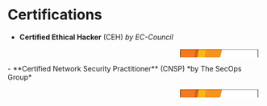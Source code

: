 # Certifications

- **Certified Ethical Hacker** (CEH) *by EC-Council*
<table style="border-collapse: collapse; width: 100%; height: 18px; border-style: hidden;" border="1">
<tbody>
<tr style="height: 18px; cborder-style: hidden;">
<td style="width: 66.4931%; height: 18px; border-style: hidden;">Demonstrated knowledge of assessing the security of computer systems by looking for vulnerabilities in a target systems</td>
<td style="width: 33.5069%; height: 18px; border-style: hidden;"><img style="border-style: hidden;" src="/assets/images/CNSP_SecOPS.png" alt="example" width="500" height="300" /></td>
</tr>
</tbody>
</table>
- **Certified Network Security Practitioner** (CNSP) *by The SecOps Group*
<table style="border-collapse: collapse; width: 100%; height: 18px; border-style: hidden;" border="1">
<tbody>
<tr style="height: 18px; cborder-style: hidden;">
<td style="width: 66.4931%; height: 18px; border-style: hidden;">Tested my knowledge about core concepts of network security</td>
<td style="width: 33.5069%; height: 18px; border-style: hidden;"><img style="border-style: hidden;" src="/assets/images/CNSP_SecOPS.png" alt="example" width="500" height="300" /></td>
</tr>
</tbody>
</table>